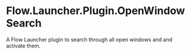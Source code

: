 # Flow.Launcher.Plugin.OpenWindowSearch
A Flow Launcher plugin to search through all open windows and and activate them.
